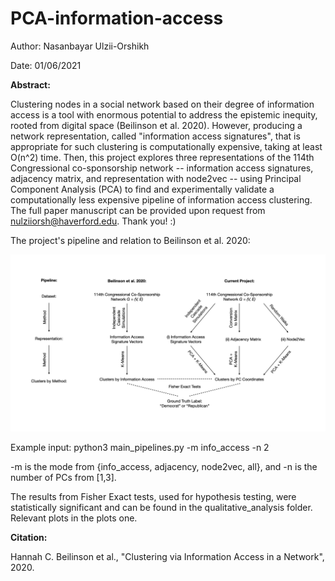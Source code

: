 # PCA-information-access

Author: Nasanbayar Ulzii-Orshikh

Date: 01/06/2021

**Abstract:**

Clustering nodes in a social network based on their degree of information access is a tool with enormous potential to address the epistemic inequity, rooted from digital space (Beilinson et al. 2020).
However, producing a network representation, called "information access signatures", that is appropriate for such clustering is computationally expensive, taking at least O(n^2) time.
Then, this project explores three representations of the 114th Congressional co-sponsorship network -- information access signatures, adjacency matrix, and representation with node2vec -- using Principal Component Analysis (PCA) to find and experimentally validate a computationally less expensive pipeline of information access clustering.
The full paper manuscript can be provided upon request from nulziiorsh@haverford.edu. Thank you! :)

The project's pipeline and relation to Beilinson et al. 2020:

![project_pipeline.jpeg](project_pipeline.jpeg)

Example input: python3 main_pipelines.py -m info_access -n 2

-m is the mode from {info_access, adjacency, node2vec, all}, and -n is the number of PCs from [1,3].

The results from Fisher Exact tests, used for hypothesis testing, were statistically significant and can be found in the qualitative_analysis folder. Relevant plots in the plots one.

**Citation:**

Hannah C. Beilinson et al., "Clustering via Information Access in a Network", 2020.